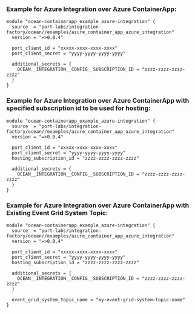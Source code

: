 ### Example for Azure Integration over Azure ContainerApp:

```hcl
module "ocean-containerapp_example_azure-integration" {
  source  = "port-labs/integration-factory/ocean//examples/azure_container_app_azure_integration"
  version = "=>0.0.4"
  
  port_client_id = "xxxxx-xxxx-xxxx-xxxx"
  port_client_secret = "yyyy-yyyy-yyyy-yyyy"
  
  additional_secrets = {
    OCEAN__INTEGRATION__CONFIG__SUBSCRIPTION_ID = "zzzz-zzzz-zzzz-zzzz"
  }
}
```

### Example for Azure Integration over Azure ContainerApp with specified subscription id to be used for hosting:

```hcl
module "ocean-containerapp_example_azure-integration" {
  source  = "port-labs/integration-factory/ocean//examples/azure_container_app_azure_integration"
  version = "=>0.0.4"
  
  port_client_id = "xxxxx-xxxx-xxxx-xxxx"
  port_client_secret = "yyyy-yyyy-yyyy-yyyy"
  hosting_subscription_id = "zzzz-zzzz-zzzz-zzzz"  
  
  additional_secrets = {
    OCEAN__INTEGRATION__CONFIG__SUBSCRIPTION_ID = "zzzz-zzzz-zzzz-zzzz"
  }
}
```

### Example for Azure Integration over Azure ContainerApp with Existing Event Grid System Topic:

```hcl
module "ocean-containerapp_example_azure-integration" {
  source  = "port-labs/integration-factory/ocean//examples/azure_container_app_azure_integration"
  version = "=>0.0.4"
  
  port_client_id = "xxxxx-xxxx-xxxx-xxxx"
  port_client_secret = "yyyy-yyyy-yyyy-yyyy"
  hosting_subscription_id = "zzzz-zzzz-zzzz-zzzz"  
  
  additional_secrets = {
    OCEAN__INTEGRATION__CONFIG__SUBSCRIPTION_ID = "zzzz-zzzz-zzzz-zzzz"
  }
  
  event_grid_system_topic_name = "my-event-grid-system-topic-name"
}
```
